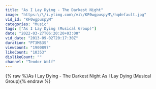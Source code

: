 ```yaml
---
title: "As I Lay Dying - The Darkest Night"
image: "https:\/\/i.ytimg.com\/vi\/KF0wgpuspyM\/hqdefault.jpg"
vid_id: "KF0wgpuspyM"
categories: "Music"
tags: ["As I Lay Dying (Musical Group)"]
date: "2022-03-27T06:20:20+03:00"
vid_date: "2013-09-02T20:17:30Z"
duration: "PT3M53S"
viewcount: "1900897"
likeCount: "10353"
dislikeCount: ""
channel: "Teodor Wolf"
---
```

{% raw %}As I Lay Dying - The Darkest Night As I Lay Dying (Musical Group){% endraw %}
